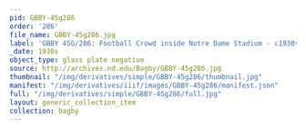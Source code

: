```yaml
---
pid: GBBY-45g286
order: '286'
file_name: GBBY-45g286.jpg
label: 'GBBY 45G/286: Football Crowd inside Notre Dame Stadium - c1930s'
_date: 1930s
object_type: glass plate negative
source: http://archives.nd.edu/Bagby/GBBY-45g286.jpg
thumbnail: "/img/derivatives/simple/GBBY-45g286/thumbnail.jpg"
manifest: "/img/derivatives/iiif/images/GBBY-45g286/manifest.json"
full: "/img/derivatives/simple/GBBY-45g286/full.jpg"
layout: generic_collection_item
collection: bagby
---
```

